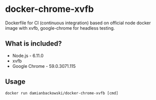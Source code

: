 # docker-chrome-xvfb

Dockerfile for CI (continuous integration) based on official node docker image with xvfb, google-chrome for headless testing.

## What is included?

* Node.js - 6.11.0
* xvfb
* Google Chrome - 59.0.3071.115

## Usage 

```
docker run damianbackowski/docker-chrome-xvfb [cmd]
```
